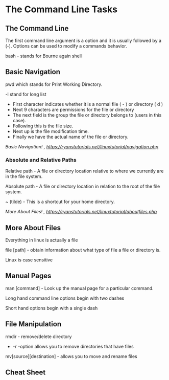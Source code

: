 # The Command Line Tasks

## The Command Line

The first command line argument is a option and it is usually followed by a (-). Options can be used to modify a commands behavior.

bash - stands for Bourne again shell

## Basic Navigation

pwd which stands for Print Working Directory.

-l stand for long list

- First character indicates whether it is a normal file ( - ) or directory ( d )
- Next 9 characters are permissions for the file or directory
- The next field is the group the file or directory belongs to (users in this case).
- Following this is the file size.
- Next up is the file modification time.
- Finally we have the actual name of the file or directory.
  
<cite>Basic Navigation! , <https://ryanstutorials.net/linuxtutorial/navigation.php></cite>

### Absolute and Relative Paths

Relative path - A file or directory location relative to where we currently are in the file system.

Absolute path - A file or directory location in relation to the root of the file system.

~ (tilde) - This is a shortcut for your home directory.

<cite>More About Files! , <https://ryanstutorials.net/linuxtutorial/aboutfiles.php></cite>

## More About Files

Everything in linux is actually a file

file [path] - obtain information about what type of file a file or directory is.

Linux is case sensitive

## Manual Pages

man [command] - Look up the manual page for a particular command.

Long hand command line options begin with two dashes

Short hand options begin with a single dash

## File Manipulation

rmdir - remove/delete directory 

- -r -option allows you to remove directories that have files

mv[source][destination] - allows you to move and rename files

## Cheat Sheet
